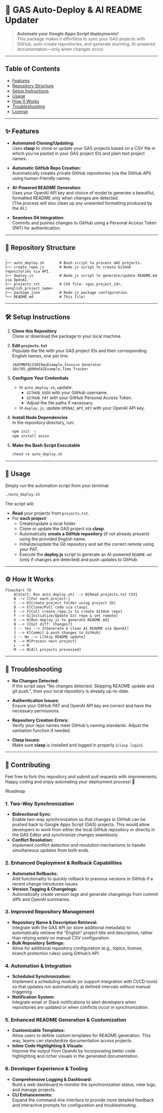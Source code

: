 # 🚀 GAS Auto-Deploy & AI README Updater

> **Automate your Google Apps Script deployments!**  
> This package makes it effortless to sync your GAS projects with GitHub, auto-create repositories, and generate stunning, AI-powered documentation—only when changes occur.

---

## Table of Contents

- [Features](#features)
- [Repository Structure](#repository-structure)
- [Setup Instructions](#setup-instructions)
- [Usage](#usage)
- [How It Works](#how-it-works)
- [Troubleshooting](#troubleshooting)
- [License](#license)

---

## ✨ Features

- **Automated Cloning/Updating:**  
  Uses **clasp** to clone or update your GAS projects based on a CSV file in which you've pasted in your GAS project IDs and plain text project names. 

- **Automatic GitHub Repo Creation:**  
  Automatically creates private GitHub repositories (via the GitHub API) using human-friendly names.

- **AI-Powered README Generation:**  
  Uses your OpenAI API key and choice of model to generate a beautiful, formatted README only when changes are detected.  
  (The process will also clean up any unwanted formatting produced by the AI.)

- **Seamless Git Integration:**  
  Commits and pushes changes to GitHub using a Personal Access Token (PAT) for authentication.

---

## 📁 Repository Structure

```
.
├── auto_deploy.sh       # Bash script to process GAS projects.
├── create_repo.js       # Node.js script to create GitHub repositories via API.
├── deploy.js            # Node.js script to generate/update README.md via OpenAI.
├── projects.txt         # CSV file: <gas_project_id>,<english_project_name>
├── package.json         # Node.js package configuration.
└── README.md            # This file!
```

---

## 🛠️ Setup Instructions

1. **Clone this Repository**  
   Clone or download the package to your local machine.

2. **Edit `projects.txt`**  
   Populate the file with your GAS project IDs and their corresponding English names, one per line:
   ```
   1AdfMNF0iSIBI9qsExample,Invoice Generator
   10z785_gD9KmS42Example,Time Tracker
   ```

3. **Configure Your Credentials**  
   - In `auto_deploy.sh`, update:
     - `GITHUB_USER` with your GitHub username.
     - `GITHUB_PAT` with your GitHub Personal Access Token.
     - Adjust the file paths if necessary.
   - In `deploy.js`, update `OPENAI_API_KEY` with your OpenAI API key.

4. **Install Node Dependencies**  
   In the repository directory, run:
   ```bash
   npm init -y
   npm install axios
   ```

5. **Make the Bash Script Executable**  
   ```bash
   chmod +x auto_deploy.sh
   ```

---

## 🚀 Usage

Simply run the automation script from your terminal:
```bash
./auto_deploy.sh
```

The script will:
- **Read** your projects from `projects.txt`.
- For **each project**:
  - Create/update a local folder.
  - Clone or update the GAS project via **clasp**.
  - Automatically **create a GitHub repository** (if not already present) using the provided English name.
  - Initialize/update the Git repository and set the correct remote using your PAT.
  - Execute the **deploy.js** script to generate an AI-powered `README.md` (only if changes are detected) and push updates to GitHub.

---

## ⚙️ How It Works

```mermaid
flowchart TD
    A[Start: Run auto_deploy.sh] --> B{Read projects.txt CSV}
    B --> C[For each project:]
    C --> D[Create project folder using project ID]
    D --> E[Clone/Pull code via clasp]
    E --> F[Call create_repo.js to create GitHub repo]
    F --> G[Initialize/Update Git repo & set remote]
    G --> H[Run deploy.js to generate README.md]
    H --> I{Git diff: Changes?}
    I -- Yes --> J[Generate & clean AI README via OpenAI]
    J --> K[Commit & push changes to GitHub]
    I -- No --> L[Skip README update]
    K --> M[Process next project]
    L --> M
    M --> N[All projects processed]
```

---

## 🐞 Troubleshooting

- **No Changes Detected:**  
  If the script says "No changes detected. Skipping README update and git push.", then your local repository is already up-to-date.

- **Authentication Issues:**  
  Ensure your GitHub PAT and OpenAI API key are correct and have the necessary permissions.

- **Repository Creation Errors:**  
  Verify your repo names meet GitHub's naming standards. Adjust the sanitation function if needed.

- **Clasp Issues:**  
  Make sure **clasp** is installed and logged in properly (`clasp login`).


---

## 🙌 Contributing

Feel free to fork this repository and submit pull requests with improvements. Happy coding and enjoy automating your deployment process! 🚀

!Roadmap

### 1. Two-Way Synchronization
- **Bidirectional Sync:**  
  Enable two-way synchronization so that changes in GitHub can be pushed back to Google Apps Script (GAS) projects. This would allow developers to work from either the local GitHub repository or directly in the GAS Editor and synchronize changes seamlessly.
- **Conflict Resolution:**  
  Implement conflict detection and resolution mechanisms to handle simultaneous updates from both ends.

### 2. Enhanced Deployment & Rollback Capabilities
- **Automated Rollbacks:**  
  Add functionality to quickly rollback to previous versions in GitHub if a recent change introduces issues.
- **Version Tagging & Changelogs:**  
  Automatically create version tags and generate changelogs from commit diffs and OpenAI summaries.

### 3. Improved Repository Management
- **Repository Name & Description Retrieval:**  
  Integrate with the GAS API (or store additional metadata) to automatically retrieve the “English” project title and description, rather than relying solely on manual CSV configuration.
- **Bulk Repository Settings:**  
  Allow for additional repository configuration (e.g., topics, license, branch protection rules) using GitHub’s API.

### 4. Automation & Integration
- **Scheduled Synchronization:**  
  Implement a scheduling module (or support integration with CI/CD tools) so that updates run automatically at defined intervals without manual triggering.
- **Notification System:**  
  Integrate email or Slack notifications to alert developers when repositories are updated or when conflicts occur in synchronization.

### 5. Enhanced README Generation & Customization
- **Customizable Templates:**  
  Allow users to define custom templates for README generation. This way, teams can standardize documentation across projects.
- **Inline Code Highlighting & Visuals:**  
  Improve the output from OpenAI by incorporating better code highlighting and richer visuals in the generated documentation.

### 6. Developer Experience & Tooling
- **Comprehensive Logging & Dashboard:**  
  Build a web dashboard to monitor the synchronization status, view logs, and manage projects.
- **CLI Enhancements:**  
  Expand the command-line interface to provide more detailed feedback and interactive prompts for configuration and troubleshooting.

